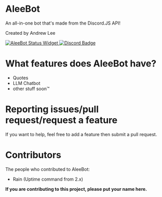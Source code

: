 # AleeBot
An all-in-one bot that's made from the Discord.JS API!

Created by Andrew Lee

<a href="https://discordbots.org/bot/282547024547545109"><img src="https://discordbots.org/api/widget/status/282547024547545109.svg" alt="AleeBot Status Widget" />
  </a><a href="https://discord.gg/EFhRDqG"><img src="https://img.shields.io/discord/243022206437687296.svg?colorB=7289DA&label=discord" alt="Discord Badge"> </a>

# What features does AleeBot have?
- Quotes
- LLM Chatbot
- other stuff soon:tm:

# Reporting issues/pull request/request a feature
If you want to help, feel free to add a feature then submit a pull request.

# Contributors
The people who contributed to AleeBot:

- Rain (Uptime command from 2.x)

**If you are contributing to this project, please put your name here.**
